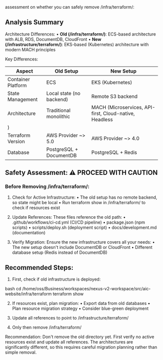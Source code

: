 assessment on whether you can safely remove /infra/terraform/:

## Analysis Summary

Architecture Differences:
• **Old (/infra/terraform/)**: ECS-based architecture with ALB, RDS, DocumentDB, CloudFront
• **New (/infrastructure/terraform/)**: EKS-based (Kubernetes) architecture with modern MACH 
principles

Key Differences:

| Aspect | Old Setup | New Setup |
|--------|-----------|-----------|
| Container Platform | ECS | EKS (Kubernetes) |
| State Management | Local state (no backend) | Remote S3 backend |
| Architecture | Traditional monolithic | MACH (Microservices, API-first, Cloud-native, Headless
) |
| Terraform Version | AWS Provider ~> 5.0 | AWS Provider ~> 4.0 |
| Database | PostgreSQL + DocumentDB | PostgreSQL + Redis |

## Safety Assessment: ⚠️ PROCEED WITH CAUTION

### Before Removing /infra/terraform/:

1. Check for Active Infrastructure:
   • The old setup has no remote backend, so state might be local
   • Run terraform show in /infra/terraform/ to check if resources exist

2. Update References: These files reference the old path:
   • .github/workflows/ci-cd.yml (CI/CD pipeline)
   • package.json (npm scripts)
   • scripts/deploy.sh (deployment script)
   • docs/development.md (documentation)

3. Verify Migration: Ensure the new infrastructure covers all your needs:
   • The new setup doesn't include DocumentDB or CloudFront
   • Different database setup (Redis instead of DocumentDB)

## Recommended Steps:

1. First, check if old infrastructure is deployed:
  
bash
   cd /home/oss/Business/workspaces/nexus-v2-workspace/src/aic-website/infra/terraform
   terraform show
   


2. If resources exist, plan migration:
   • Export data from old databases
   • Plan resource migration strategy
   • Consider blue-green deployment

3. Update all references to point to /infrastructure/terraform/

4. Only then remove /infra/terraform/

Recommendation: Don't remove the old directory yet. First verify no active resources exist and 
update all references. The architectures are significantly different, so this requires careful 
migration planning rather than simple removal.